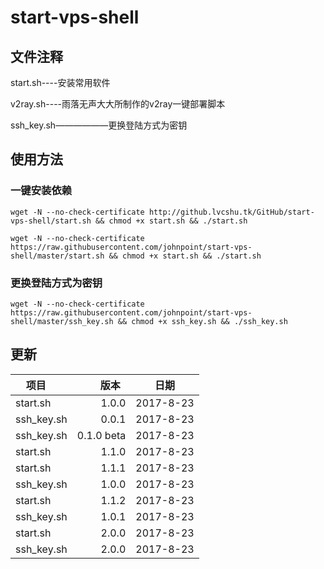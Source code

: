 # start-vps-shell #

## 文件注释 ##

start.sh----安装常用软件

v2ray.sh----雨落无声大大所制作的v2ray一键部署脚本

ssh_key.sh——————更换登陆方式为密钥

## 使用方法 ##

### 一键安装依赖 ###

`wget -N --no-check-certificate http://github.lvcshu.tk/GitHub/start-vps-shell/start.sh && chmod +x start.sh && ./start.sh`

`wget -N --no-check-certificate https://raw.githubusercontent.com/johnpoint/start-vps-shell/master/start.sh && chmod +x start.sh && ./start.sh`

### 更换登陆方式为密钥 ###
`wget -N --no-check-certificate https://raw.githubusercontent.com/johnpoint/start-vps-shell/master/ssh_key.sh && chmod +x ssh_key.sh && ./ssh_key.sh`

## 更新 ##
| 项目      | 版本    |  日期  |
| --------   | -----:   | :----: |
| start.sh   |1.0.0|2017-8-23|
|ssh_key.sh|0.0.1|2017-8-23|
|ssh_key.sh |0.1.0 beta|2017-8-23|
| start.sh   |1.1.0|2017-8-23|
| start.sh   |1.1.1|2017-8-23|
|ssh_key.sh |1.0.0|2017-8-23|
| start.sh   |1.1.2|2017-8-23|
|ssh_key.sh |1.0.1|2017-8-23|
| start.sh |2.0.0 |2017-8-23|
|ssh_key.sh |2.0.0|2017-8-23|
